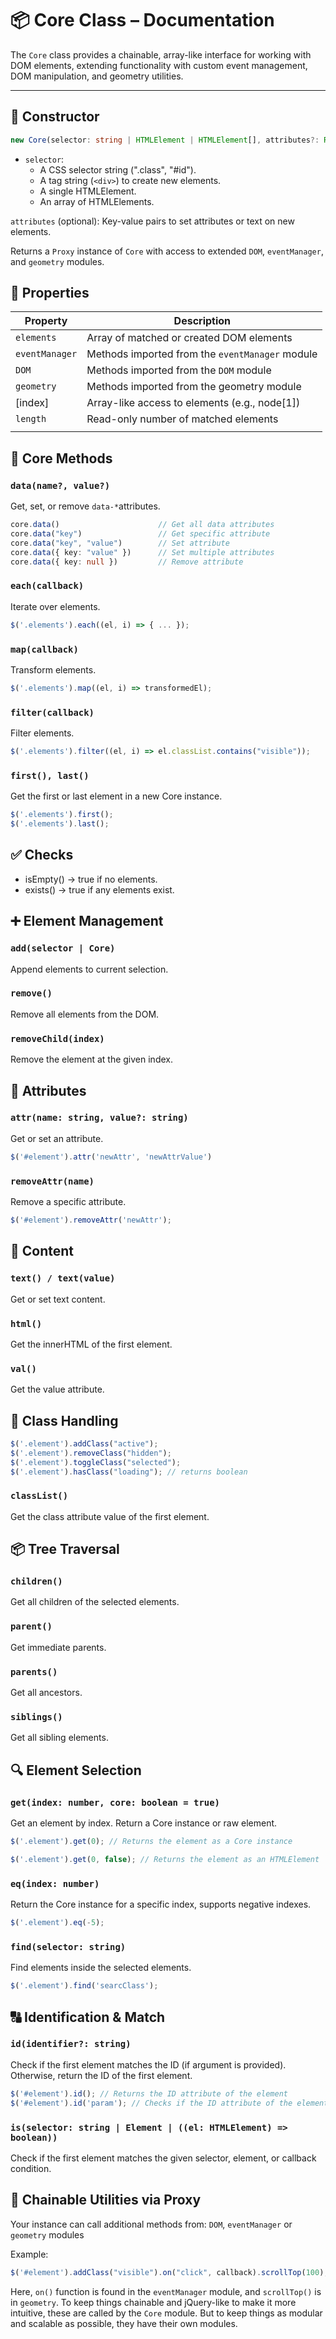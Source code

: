 # 📦 Core Class – Documentation

The `Core` class provides a chainable, array-like interface for working with DOM elements, extending functionality with custom event management, DOM manipulation, and geometry utilities.

---

## 🧱 Constructor


```ts
new Core(selector: string | HTMLElement | HTMLElement[], attributes?: Record<string, string>)
```
- `selector`:
	- A CSS selector string (".class", "#id").
	- A tag string (`<div>`) to create new elements.
	- A single HTMLElement.
	- An array of HTMLElements.

`attributes` (optional): Key-value pairs to set attributes or text on new elements.

Returns a `Proxy` instance of `Core` with access to extended `DOM`, `eventManager`, and `geometry` modules.

## 🔑 Properties

| Property       | Description                                     |
| -------------- | ----------------------------------------------- |
| `elements`     | Array of matched or created DOM elements        |
| `eventManager` | Methods imported from the `eventManager` module |
| `DOM`          | Methods imported from the `DOM` module          |
| `geometry`     | Methods imported from the geometry module       |
| [index]        | Array-like access to elements (e.g., node[1])   |
| `length`       | Read-only number of matched elements            |
|                |                                                 |

## 🧰 Core Methods

### `data(name?, value?)`

Get, set, or remove `data-*`attributes.

```ts
core.data()                      // Get all data attributes
core.data("key")                 // Get specific attribute
core.data("key", "value")        // Set attribute
core.data({ key: "value" })      // Set multiple attributes
core.data({ key: null })         // Remove attribute
```

### `each(callback)`
Iterate over elements.

```ts
$('.elements').each((el, i) => { ... });
```


### `map(callback)`
Transform elements.

```ts
$('.elements').map((el, i) => transformedEl);
```

### `filter(callback)`
Filter elements.


```ts
$('.elements').filter((el, i) => el.classList.contains("visible"));
```

### `first(), last()`
Get the first or last element in a new Core instance.

```ts
$('.elements').first();
$('.elements').last();
```

## ✅ Checks
- isEmpty() → true if no elements.
- exists() → true if any elements exist.

## ➕ Element Management

### `add(selector | Core)`
Append elements to current selection.

### `remove()`
Remove all elements from the DOM.

### `removeChild(index)`
Remove the element at the given index.

## 📎 Attributes
### `attr(name: string, value?: string)`
Get or set an attribute.

```ts
$('#element').attr('newAttr', 'newAttrValue')
```

### `removeAttr(name)`
Remove a specific attribute.

```ts
$('#element').removeAttr('newAttr');
```

## 📝 Content
### `text() / text(value)`
Get or set text content.

### `html()`
Get the innerHTML of the first element.

### `val()`
Get the value attribute.

## 🎨 Class Handling

```ts
$('.element').addClass("active");
$('.element').removeClass("hidden");
$('.element').toggleClass("selected");
$('.element').hasClass("loading"); // returns boolean
```

### `classList()`
Get the class attribute value of the first element.

## 📦 Tree Traversal

### `children()`
Get all children of the selected elements.

### `parent()`
Get immediate parents.

### `parents()`
Get all ancestors.

### `siblings()`
Get all sibling elements.

## 🔍 Element Selection

### `get(index: number, core: boolean = true)`
Get an element by index. Return a Core instance or raw element.

```ts
$('.element').get(0); // Returns the element as a Core instance

$('.element').get(0, false); // Returns the element as an HTMLElement
```

### `eq(index: number)`
Return the Core instance for a specific index, supports negative indexes.

```ts
$('.element').eq(-5);
```

### `find(selector: string)`
Find elements inside the selected elements.

```ts
$('.element').find('searcClass');
```

## 🔠 Identification & Match

### `id(identifier?: string)`
Check if the first element matches the ID (if argument is provided). Otherwise, return the ID of the first element.

```ts
$('#element').id(); // Returns the ID attribute of the element
$('#element').id('param'); // Checks if the ID attribute of the element is 'param', then returns a boolean that turns true if the ID matches
```

### `is(selector: string | Element | ((el: HTMLElement) => boolean))`
Check if the first element matches the given selector, element, or callback condition.

## 🔁 Chainable Utilities via Proxy
Your instance can call additional methods from: `DOM`, `eventManager` or `geometry` modules

Example:

```ts
$('#element').addClass("visible").on("click", callback).scrollTop(100);
```

Here, `on()` function is found in the `eventManager` module, and `scrollTop()` is in `geometry`. To keep things chainable and jQuery-like to make it more intuitive, these are called by the `Core` module. But to keep things as modular and scalable as possible, they have their own modules.

